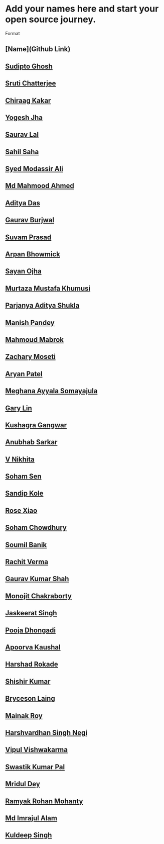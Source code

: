 # Add your names here and start your open source journey.

Format

## [Name](Github Link)

## [Sudipto Ghosh](https://github.com/pydevsg/)

## [Sruti Chatterjee](https://github.com/sruti2024)

## [Chiraag Kakar](https://github.com/chiraag-kakar/)

## [Yogesh Jha](https://github.com/hound77)

## [Saurav Lal](https://github.com/saurav-skl/)

## [Sahil Saha](https://github.com/sahilsaha7773/)

## [Syed Modassir Ali](https://github.com/gr33nm0nk2802/)

## [Md Mahmood Ahmed](https://github.com/mahmood199/)

## [Aditya Das](https://github.com/AdityaDas2101/)

## [Gaurav Burjwal](https://github.com/gauravburjwal)

## [Suvam Prasad](https://github.com/SuvamPrasd)

## [Arpan Bhowmick](https://github.com/arpanb8907/)

## [Sayan Ojha](https://github.com/sayan2203/)

## [Murtaza Mustafa Khumusi](https://github.com/murtaza1112/)

## [Parjanya Aditya Shukla](https://github.com/parjanyaacoder)

## [Manish Pandey](https://github.com/InvincibleNobita)

## [Mahmoud Mabrok](https://github.com/MahmoudMabrok)

## [Zachary Moseti](https://github.com/ZachyDev)

## [Aryan Patel](https://github.com/patelaryan7751/)

## [Meghana Ayyala Somayajula](https://github.com/meghanaayyala)

## [Gary Lin](https://github.com/tgoscray)

## [Kushagra Gangwar](https://github.com/kushagragangwarr/)

## [Anubhab Sarkar](https://github.com/anubhab1710/)

## [V Nikhita](https://github.com/Nikhita28)

## [Soham Sen](https://github.com/NuclearCactus)

## [Sandip Kole](https://github.com/maihunsandip)

## [Rose Xiao](https://github.com/Rozie733)

## [Soham Chowdhury](https://github.com/code-soham/)

## [Soumil Banik](https://github.com/Soumil-Banik)

## [Rachit Verma](https://github.com/rachit23)

## [Gaurav Kumar Shah](https://github.com/GaurKS)

## [Monojit Chakraborty](https://github.com/mcmonojit)

## [Jaskeerat Singh](https://github.com/Jassi10000)

## [Pooja Dhongadi](https://github.com/PoojaDhongadi)

## [Apoorva Kaushal](https://github.com/ApoorvaKaushal09)

## [Harshad Rokade](https://github.com/harshad71)

## [Shishir Kumar](https://github.com/CoffeeQuotes)

## [Bryceson Laing](https://github.com/bklaing2/)

## [Mainak Roy](https://github.com/Mainakroy050)

## [Harshvardhan Singh Negi](https://github.com/Harshvardhan-sN)

## [Vipul Vishwakarma](https://github.com/pawan521)

## [Swastik Kumar Pal](https://github.com/SwastikPal1)

## [Mridul Dey](https://github.com/mridul4101)

## [Ramyak Rohan Mohanty](https://github.com/TheInspiredConjurer)

## [Md Imrajul Alam](https://github.com/TorToize)

## [Kuldeep Singh](https://github.com/nisKULDEEP)
